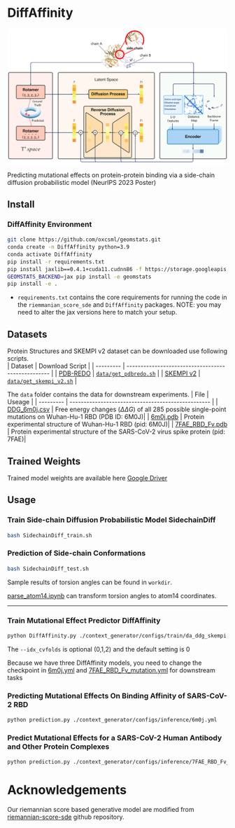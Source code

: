 # DiffAffinity

![text](./figures/RDGM.png)

Predicting mutational effects on protein-protein
binding via a side-chain diffusion probabilistic model (NeurIPS 2023 Poster)


## Install

### DiffAffinity Environment

```bash
git clone https://github.com/oxcsml/geomstats.git 
conda create -n DiffAffinity python=3.9
conda activate DiffAffinity
pip install -r requirements.txt
pip install jaxlib==0.4.1+cuda11.cudnn86 -f https://storage.googleapis.com/jax-releases/jax_cuda_releases.html
GEOMSTATS_BACKEND=jax pip install -e geomstats
pip install -e .
```

- `requirements.txt` contains the core requirements for running the code in the `riemmanian_score_sde` and `DiffAffinity` packages. NOTE: you may need to alter the jax versions here to match your setup.



## Datasets
Protein Structures and SKEMPI v2 dataset can be downloaded use following scripts.  
| Dataset   | Download Script                                    |
| --------- | -------------------------------------------------- |
| [PDB-REDO](https://pdb-redo.eu/)  | [`data/get_pdbredo.sh`](./data/get_pdbredo.sh)     |
| [SKEMPI v2](https://life.bsc.es/pid/skempi2) | [`data/get_skempi_v2.sh`](./data/get_skempi_v2.sh) |

The `data` folder contains the data for downstream experiments. 
 | File   | Useage                                |
| --------- | -------------------------------------------------- |
| [DDG_6m0j.csv](./data/DDG_6m0j.csv)  | Free energy changes ($\Delta \Delta G$) of all 285 possible single-point mutations on Wuhan-Hu-1 RBD (PDB ID: 6M0J)|
| [6m0j.pdb](./data/6m0j.pdb) | Protein experimental structure of Wuhan-Hu-1 RBD (pid: 6M0J)|
| [7FAE_RBD_Fv.pdb](./data/7FAE_RBD_Fv.pdb) | Protein experimental structure of  the SARS-CoV-2 virus spike protein (pid: 7FAE)|

## Trained Weights
Trained model weights are available here [Google Driver](https://drive.google.com/drive/folders/1NmKl-mLVgwBP7IVwX6BkJ2mB5xIYjRKB?usp=sharing) 

## Usage

### Train Side-chain Diffusion Probabilistic Model SidechainDiff

```bash
bash SidechainDiff_train.sh
```
###  Prediction of Side-chain Conformations

```bash
bash SidechainDiff_test.sh
```
Sample results of torsion angles can be found in `workdir`. 

[parse_atom14.ipynb](./parse_atom14.ipynb) can transform torsion angles to atom14 coordinates. 

---------
### Train Mutational Effect Predictor DiffAffinity 

```bash
python DiffAffinity.py ./context_generator/configs/train/da_ddg_skempi.yml --idx_cvfolds 0
```
The `--idx_cvfolds` is optional (0,1,2) and the default setting is 0

Because we have three DiffAffinity models, you need to change the checkpoint in [6m0j.yml](./context_generator/configs/inference/6m0j.yml) and [7FAE_RBD_Fv_mutation.yml](./context_generator/configs/inference/7FAE_RBD_Fv_mutation.yml) for downstream tasks

### Predicting Mutational Effects On Binding Affinity of SARS-CoV-2 RBD
```bash 
python prediction.py ./context_generator/configs/inference/6m0j.yml
```

### Predict Mutational Effects for a SARS-CoV-2 Human Antibody and Other Protein Complexes

```bash
python prediction.py ./context_generator/configs/inference/7FAE_RBD_Fv_mutation.yml
```

# Acknowledgements
Our riemannian score based generative model are modified from [riemannian-score-sde](https://github.com/oxcsml/riemannian-score-sde/tree/main) github repository. 






